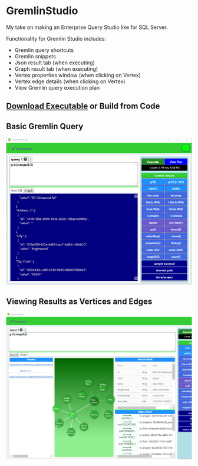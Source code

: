 # GremlinStudio
My take on making an Enterprise Query Studio like for SQL Server.

Functionality for Gremlin Studio includes:
- Gremlin query shortcuts
- Gremlin snippets
- Json result tab (when executing)
- Graph result tab (when executing)
- Vertex properties window (when clicking on Vertex)
- Vertex edge details (when clicking on Vertex)
- View Gremlin query execution plan

## [Download Executable](https://gremlineditor.azurewebsites.net) or Build from Code

## Basic Gremlin Query
![](res/screenshotMain.png)

## Viewing Results as Vertices and Edges
![](res/screenshotGraph.png)
